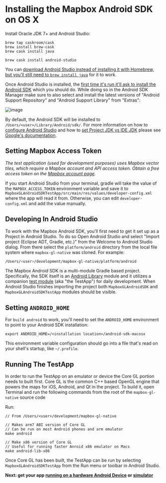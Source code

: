 # Installing the Mapbox Android SDK on OS X

Install Oracle JDK 7+ and Android Studio:

    brew tap caskroom/cask
    brew install brew-cask
    brew cask install java

    brew cask install android-studio

You can [download Android Studio instead of installing it with Homebrew, but you'll still need to `brew install java`](https://developer.android.com/sdk/index.html)
for it to work.

Once Android Studio is installed, the [first time it's run it'll ask to install the Android SDK](http://developer.android.com/sdk/installing/index.html?pkg=studio) which you should do.  While doing so in the Android SDK Manager make sure to also select and install the latest versions of "Android Support Repository" and "Android Support Library" from "Extras":

![image](https://cloud.githubusercontent.com/assets/98601/9915837/289f398e-5c6e-11e5-9a84-ed4d08d52d1f.png)

By default, the Android SDK will be installed to `/Users/<user>/Library/Android/sdk/`.  For more information on how to [configure Android Studio](http://tools.android.com/tech-docs/configuration) and how to [set Project JDK vs IDE JDK](http://tools.android.com/tech-docs/configuration/osx-jdk) please see [Google's documentation](http://tools.android.com/overview).

## Setting Mapbox Access Token

_The test application (used for development purposes) uses Mapbox vector tiles, which require a Mapbox account and API access token. Obtain a free access token on the [Mapbox account page](https://www.mapbox.com/studio/account/tokens/)._

If you start Android Studio from your terminal, gradle will take the value of the `MAPBOX_ACCESS_TOKEN` environment variable and save it to `MapboxGLAndroidSDKTestApp/src/main/res/values/developer-config.xml` where the app will read it from. Otherwise,
you can edit `developer-config.xml` and add the value manually.

## Developing In Android Studio

To work with the Mapbox Android SDK, you'll first need to get it set up as a Project in Android Studio.  To do so Open Android Studio and select "Import project (Eclipse ADT, Gradle, etc.)" from the Welcome to Android Studio dialog.  From there select the `platform/android` directory from the local file system where `mapbox-gl-native` was cloned.  For example:

```sh
/Users/<user>/development/mapbox-gl-native/platform/android
```

The Mapbox Android SDK is a multi-module Gradle based project.  Specifically, the SDK itself is an [Android Library](http://developer.android.com/tools/projects/index.html#LibraryModules) module and it utilizes a companion [test module](http://developer.android.com/tools/projects/index.html#testing) (aka "the TestApp") for daily development.  When Android Studio finishes importing the project both `MapboxGLAndroidSDK` and `MapboxGLAndroidSDKTestApp` modules should be visible.

## Setting `ANDROID_HOME`

For `build android` to work, you'll need to set the `ANDROID_HOME` environment
to point to your Android SDK installation:

```
export ANDROID_HOME=/<installation location>/android-sdk-macosx
```

This environment variable configuration should go into a file that's read on
your shell's startup, like `~/.profile`.

## Running The TestApp

In order to run the TestApp on an emulator or device the Core GL portion needs to built first.  Core GL is the common C++ based OpenGL engine that powers the maps for iOS, Android, and Qt in the project.  To build it, open Terminal and run the following commands from the root of the `mapbox-gl-native` source code

Run:

    // From /Users/<user>/development/mapbox-gl-native

    // Makes arm7 ABI version of Core GL
    // Can be run on most Android phones and arm emulator
    make android
    
    // Make x86 version of Core GL
    // Useful for running faster Anroid x86 emulator on Macs
    make android-lib-x86

Once Core GL has been built, the TestApp can be run by selecting `MapboxGLAndroidSDKTestApp` from the Run menu or toolbar in Android Studio.

**Next: get your app [running on a hardware Android Device](docs/ANDROID_DEVICE.md) or [simulator](docs/ANDROID_SIMULATOR.md)**
